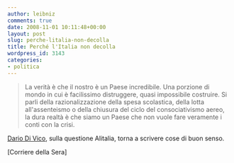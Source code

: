 ```yaml
---
author: leibniz
comments: true
date: 2008-11-01 10:11:48+00:00
layout: post
slug: perche-litalia-non-decolla
title: Perché l'Italia non decolla
wordpress_id: 3143
categories:
- politica
---
```


> La verità è che il nostro è un Paese incredibile. Una porzione di mondo in cui è facilissimo distruggere, quasi impossibile costruire. Si parli della razionalizzazione della spesa scolastica, della lotta all'assenteismo o della chiusura del ciclo del consociativismo aereo, la dura realtà è che siamo un Paese che non vuole fare veramente i conti con la crisi.


[Dario Di Vico,](http://www.corriere.it/economia/08_ottobre_31/alitalia_ultimatum_3ca1dd76-a747-11dd-90c5-00144f02aabc.shtml) sulla questione Alitalia, torna a scrivere cose di buon senso. 

[Corriere della Sera] 
